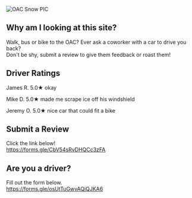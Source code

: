 ![OAC Snow PIC](https://user-images.githubusercontent.com/98415276/151035930-c703d36c-b35d-41be-9d88-7185fb62c49b.png)

## Why am I looking at this site?
Walk, bus or bike to the OAC? Ever ask a coworker with a car to drive you back?  
Don't be shy, submit a review to give them feedback or roast them!

## Driver Ratings
James R. 5.0★  okay                        
  
Mike D.  5.0★  made me scrape ice off his windshield  
  
Jeremy O. 5.0★  nice car that could fit a bike


## Submit a Review  
Click the link below!  
https://forms.gle/CbV54sRvDHQCc3zFA 

## Are you a driver?
Fill out the form below.  
https://forms.gle/osUtTuGwvAQiQJKA6 
